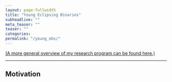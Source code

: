 ```yaml
---
layout: page-fullwidth
title: "Young Eclipsing Binaries"
subheadline: ""
meta_teaser: ""
teaser: ""
categories:
permalink: "/young_ebs/"
---
```

<a href='https://tofflemire.github.io/research/'>(A more general overview of my research program can be found here.)</a>
<hr>

## Motivation





